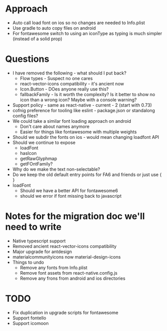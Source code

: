 # Approach
* Auto call load font on ios so no changes are needed to Info.plist
* Use gradle to auto copy files on android
* For fontawesome switch to using an iconType as typing is much simpler (instead of a solid prop)

# Questions
* I have removed the following - what should I put back?
  * Flow types - Suspect no one cares
  * react-vector-icons compatibility - it's ancient now
  * Icon.Button - DOes anyone really use this?
  * fallbackFamily - Is it worth the complexity? Is it better to show no icon than a wrong icon? Maybe with a console warning?
* Support policy - same as react-native - current - 2 (start with 0.73)
* cofnig preference for tooling like eslint - package.json or standalong config files?
* We could take a similar font loading approach on android
  * Don't care about names anymore
  * Easier for things like fontawesome with multiple weights
* Should we subdir the fonts on ios - would mean changing loadfont API
* Should we continue to expose
  * loadFont
  * hasIcon
  * getRawGlyphmap
  * getFOntFamily?
* Why do we make the text non-selectable?
* Do we keep the old default entry points for FA6 and friends or just use { }
* loadFont
  * Should we have a better API for fontawesome6
  * should we error if font missing back to javascript

# Notes for the migration doc we'll need to write
* Native typescript support
* Removed ancient react-vector-icons compatibility
* Major upgrade for antdesign
* materialcommunityicons now material-design-icons
* Things to undo
  * Remove any fonts from Info.plist
  * Remove font assets from react-native.config.js
  * Remove any frons from android and ios directories

# TODO
* Fix duplication in upgrade scripts for fontawesome
* Support fontello
* Support icomoon
